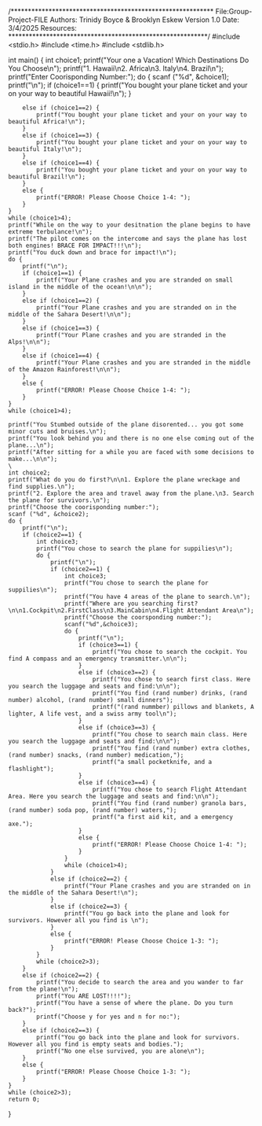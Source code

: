 /***********************************************************
File:Group-Project-FILE
Authors: Trinidy Boyce & Brooklyn Eskew
Version 1.0
Date: 3/4/2025
Resources:
**********************************************************/
#include <stdio.h>
#include <time.h>
#include <stdlib.h>

int main() {
	int choice1;
	printf("Your one a Vacation! Which Destinations Do You Choose\n");
	printf("1. Hawaii\n2. Africa\n3. Italy\n4. Brazil\n");
	printf("Enter Coorisponding Number:");
	do {
		scanf ("%d", &choice1);
		printf("\n");
		if (choice1==1) {
			printf("You bought your plane ticket and your on your way to beautiful Hawaii!\n");
		}

		else if (choice1==2) {
			printf("You bought your plane ticket and your on your way to beautiful Africa!\n");
		}
		else if (choice1==3) {
			printf("You bought your plane ticket and your on your way to beautiful Italy!\n");
		}
		else if (choice1==4) {
			printf("You bought your plane ticket and your on your way to beautiful Brazil!\n");
		}
		else {
			printf("ERROR! Please Choose Choice 1-4: ");
		}
	}
	while (choice1>4);
	printf("While on the way to your desitnation the plane begins to have extreme terbulance!\n");
	printf("The pilot comes on the intercome and says the plane has lost both engines! BRACE FOR IMPACT!!!\n");
	printf("You duck down and brace for impact!\n");
	do {
		printf("\n");
		if (choice1==1) {
			printf("Your Plane crashes and you are stranded on small island in the middle of the ocean!\n\n");
		}
		else if (choice1==2) {
			printf("Your Plane crashes and you are stranded on in the middle of the Sahara Desert!\n\n");
		}
		else if (choice1==3) {
			printf("Your Plane crashes and you are stranded in the Alps!\n\n");
		}
		else if (choice1==4) {
			printf("Your Plane crashes and you are stranded in the middle of the Amazon Rainforest!\n\n");
		}
		else {
			printf("ERROR! Please Choose Choice 1-4: ");
		}
	}
	while (choice1>4);

	printf("You Stumbed outside of the plane disorented... you got some minor cuts and bruises.\n");
	printf("You look behind you and there is no one else coming out of the plane...\n");
	printf("After sitting for a while you are faced with some decisions to make...\n\n");
	\
	int choice2;
	printf("What do you do first?\n\n1. Explore the plane wreckage and find supplies.\n");
	printf("2. Explore the area and travel away from the plane.\n3. Search the plane for survivors.\n");
	printf("Choose the coorisponding number:");
	scanf ("%d", &choice2);
	do {
		printf("\n");
		if (choice2==1) {
			int choice3;
			printf("You chose to search the plane for suppilies\n");
			do {
				printf("\n");
				if (choice2==1) {
					int choice3;
					printf("You chose to search the plane for suppilies\n");
					printf("You have 4 areas of the plane to search.\n");
					printf("Where are you searching first?\n\n1.Cockpit\n2.FirstClass\n3.MainCabin\n4.Flight Attendant Area\n");
					printf("Choose the coorsponding number:");
					scanf("%d",&choice3);
					do {
						printf("\n");
						if (choice3==1) {
							printf("You chose to search the cockpit. You find A compass and an emergency transmitter.\n\n");
						}
						else if (choice3==2) {
							printf("You chose to search first class. Here you search the luggage and seats and find:\n\n");
							printf("You find (rand number) drinks, (rand number) alcohol, (rand number) small dinners");
							printf("(rand nummber) pillows and blankets, A lighter, A life vest, and a swiss army tool\n");
						}
						else if (choice3==3) {
							printf("You chose to search main class. Here you search the luggage and seats and find:\n\n");
							printf("You find (rand number) extra clothes, (rand number) snacks, (rand number) medication,");
							printf("a small pocketknife, and a flashlight");
						}
						else if (choice3==4) {
							printf("You chose to search Flight Attendant Area. Here you search the luggage and seats and find:\n\n");
							printf("You find (rand number) granola bars, (rand number) soda pop, (rand number) waters,");
							printf("a first aid kit, and a emergency axe.");
						}
						else {
							printf("ERROR! Please Choose Choice 1-4: ");
						}
					}
					while (choice1>4);
				}
				else if (choice2==2) {
					printf("Your Plane crashes and you are stranded on in the middle of the Sahara Desert!\n");
				}
				else if (choice2==3) {
					printf("You go back into the plane and look for survivors. However all you find is \n");
				}
				else {
					printf("ERROR! Please Choose Choice 1-3: ");
				}
			}
			while (choice2>3);
		}
		else if (choice2==2) {
			printf("You decide to search the area and you wander to far from the plane!\n");
			printf("You ARE LOST!!!!");
			printf("You have a sense of where the plane. Do you turn back?");
			printf("Choose y for yes and n for no:");
		}
		else if (choice2==3) {
			printf("You go back into the plane and look for survivors. However all you find is empty seats and bodies.");
			printf("No one else survived, you are alone\n");
		}
		else {
			printf("ERROR! Please Choose Choice 1-3: ");
		}
	}
	while (choice2>3);
	return 0;

}
